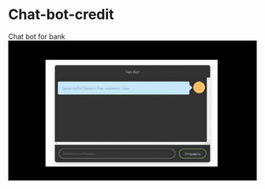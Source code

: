 # Chat-bot-credit
Chat bot for bank  
![](https://github.com/ilpol/Chat-bot-credit/blob/master/demo.gif)
